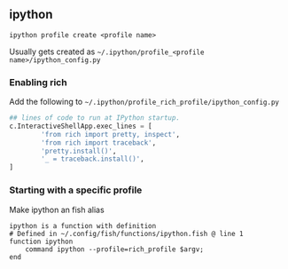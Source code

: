 

## ipython


```shell
ipython profile create <profile name>
```

Usually gets created as `~/.ipython/profile_<profile name>/ipython_config.py`

### Enabling rich

Add the following to `~/.ipython/profile_rich_profile/ipython_config.py`

```python
## lines of code to run at IPython startup.
c.InteractiveShellApp.exec_lines = [
        'from rich import pretty, inspect',
        'from rich import traceback',
        'pretty.install()',
        '_ = traceback.install()',
]
```

### Starting with a specific profile

Make ipython an fish alias

```shell
ipython is a function with definition
# Defined in ~/.config/fish/functions/ipython.fish @ line 1
function ipython
    command ipython --profile=rich_profile $argv;
end
```
